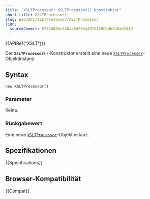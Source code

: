 ```yaml
---
title: "XSLTProcessor: XSLTProcessor() Konstruktor"
short-title: XSLTProcessor()
slug: Web/API/XSLTProcessor/XSLTProcessor
l10n:
  sourceCommit: 6788d086c530ae04793a497d12863db3d8adf040
---
```


{{APIRef("XSLT")}}

Der **`XSLTProcessor()`**-Konstruktor erstellt eine neue [`XSLTProcessor`](/de/docs/Web/API/XSLTProcessor)-Objektinstanz.

## Syntax

```js-nolint
new XSLTProcessor()
```

### Parameter

Keine.

### Rückgabewert

Eine neue [`XSLTProcessor`](/de/docs/Web/API/XSLTProcessor)-Objektinstanz.

## Spezifikationen

{{Specifications}}

## Browser-Kompatibilität

{{Compat}}
